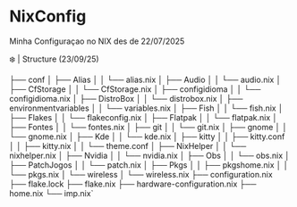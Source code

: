 # NixConfig
Minha Configuraçao no NIX des de 22/07/2025

❄️ | Structure (23/09/25)

├── conf
│   ├── Alias
│   │   └── alias.nix
│   ├── Audio
│   │   └── audio.nix
│   ├── CfStorage
│   │   └── CfStorage.nix
│   ├── configidioma
│   │   └── configidioma.nix
│   ├── DistroBox
│   │   └── distrobox.nix
│   ├── environmentvariables
│   │   └── variables.nix
│   ├── Fish
│   │   └── fish.nix
│   ├── Flakes
│   │   └── flakeconfig.nix
│   ├── Flatpak
│   │   └── flatpak.nix
│   ├── Fontes
│   │   └── fontes.nix
│   ├── git
│   │   └── git.nix
│   ├── gnome
│   │   └── gnome.nix
│   ├── Kde
│   │   └── kde.nix
│   ├── kitty
│   │   ├── kitty.conf
│   │   ├── kitty.nix
│   │   └── theme.conf
│   ├── NixHelper
│   │   └── nixhelper.nix
│   ├── Nvidia
│   │   └── nvidia.nix
│   ├── Obs
│   │   └── obs.nix
│   ├── PatchJogos
│   │   └── patch.nix
│   ├── Pkgs
│   │   ├── pkgshome.nix
│   │   └── pkgs.nix
│   └── wireless
│       └── wireless.nix
├── configuration.nix
├── flake.lock
├── flake.nix
├── hardware-configuration.nix
├── home.nix
└── imp.nix`
